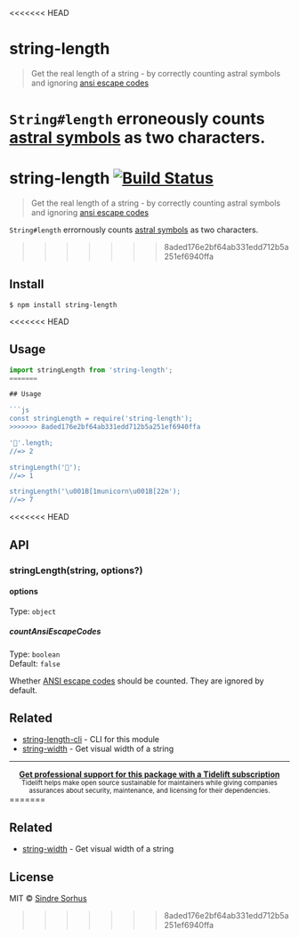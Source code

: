 <<<<<<< HEAD
# string-length

> Get the real length of a string - by correctly counting astral symbols and ignoring [ansi escape codes](https://github.com/sindresorhus/strip-ansi)

`String#length` erroneously counts [astral symbols](https://web.archive.org/web/20150721114550/http://www.tlg.uci.edu/~opoudjis/unicode/unicode_astral.html) as two characters.
=======
# string-length [![Build Status](https://travis-ci.org/sindresorhus/string-length.svg?branch=master)](https://travis-ci.org/sindresorhus/string-length)

> Get the real length of a string - by correctly counting astral symbols and ignoring [ansi escape codes](https://github.com/sindresorhus/strip-ansi)

`String#length` errornously counts [astral symbols](https://web.archive.org/web/20150721114550/http://www.tlg.uci.edu/~opoudjis/unicode/unicode_astral.html) as two characters.

>>>>>>> 8aded176e2bf64ab331edd712b5a251ef6940ffa

## Install

```
$ npm install string-length
```

<<<<<<< HEAD
## Usage

```js
import stringLength from 'string-length';
=======

## Usage

```js
const stringLength = require('string-length');
>>>>>>> 8aded176e2bf64ab331edd712b5a251ef6940ffa

'🐴'.length;
//=> 2

stringLength('🐴');
//=> 1

stringLength('\u001B[1municorn\u001B[22m');
//=> 7
```

<<<<<<< HEAD
## API

### stringLength(string, options?)

#### options

Type: `object`

##### countAnsiEscapeCodes

Type: `boolean`\
Default: `false`

Whether [ANSI escape codes](https://en.wikipedia.org/wiki/ANSI_escape_code) should be counted. They are ignored by default.

## Related

- [string-length-cli](https://github.com/LitoMore/string-length-cli) - CLI for this module
- [string-width](https://github.com/sindresorhus/string-width) - Get visual width of a string

---

<div align="center">
	<b>
		<a href="https://tidelift.com/subscription/pkg/npm-string-length?utm_source=npm-string-length&utm_medium=referral&utm_campaign=readme">Get professional support for this package with a Tidelift subscription</a>
	</b>
	<br>
	<sub>
		Tidelift helps make open source sustainable for maintainers while giving companies<br>assurances about security, maintenance, and licensing for their dependencies.
	</sub>
</div>
=======

## Related

- [string-width](https://github.com/sindresorhus/string-width) - Get visual width of a string


## License

MIT © [Sindre Sorhus](https://sindresorhus.com)
>>>>>>> 8aded176e2bf64ab331edd712b5a251ef6940ffa

